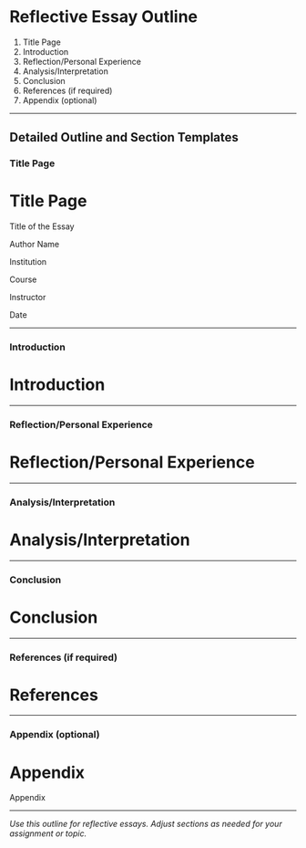 # Reflective Essay Outline

1. Title Page
2. Introduction
3. Reflection/Personal Experience
4. Analysis/Interpretation
5. Conclusion
6. References (if required)
7. Appendix (optional)

---

## Detailed Outline and Section Templates

### Title Page
# Title Page

Title of the Essay

Author Name

Institution

Course

Instructor

Date

---

### Introduction
# Introduction

<!-- Write the introduction here. Present the topic, context, and purpose. Use the required style. -->

---

### Reflection/Personal Experience
# Reflection/Personal Experience

<!-- Describe your personal experience or reflection. Use the required style. -->

---

### Analysis/Interpretation
# Analysis/Interpretation

<!-- Analyze the experience and discuss insights or lessons learned. Use the required style. -->

---

### Conclusion
# Conclusion

<!-- Summarize the main points and reflect on the significance. Use the required style. -->

---

### References (if required)
# References

<!-- Add all references cited in the paper here. Format each entry in the required style. -->

---

### Appendix (optional)
# Appendix

<!-- Add supplementary material here if needed. Optional, but required if referenced in the main text. -->

Appendix

<!-- Place supplementary material here. -->

---

*Use this outline for reflective essays. Adjust sections as needed for your assignment or topic.*
